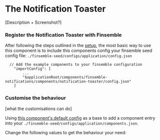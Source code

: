 # The Notification Toaster
[Description + Screenshot?]

### Register the Notification Toaster with Finsemble

After following the steps outlined in the [setup](/README.md#setup), the most basic way to use this component is to 
include this components config your finsemble seed config file: `./finsemble-seed/configs/application/config.json`

```
  // Add the example components to your finsemble configuration
    "importConfig": [
        ...
        "$applicationRoot/components/finsemble-notifications/components/notification-toaster/config.json"
    ]
```

### Customise the behaviour

[what the customisations can do]

Using [this component's default config](/components/notification-toaster/config.json) as a base to add a component entry 
into your `./finsemble-seed/configs/application/components.json`.

Change the following values to get the behaviour your need:

 
